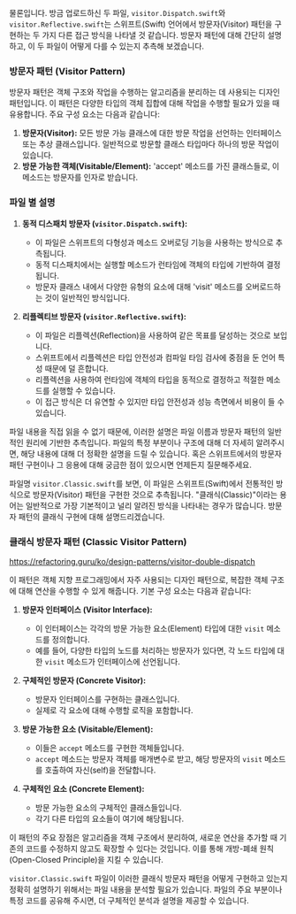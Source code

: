 물론입니다. 방금 업로드하신 두 파일, `visitor.Dispatch.swift`와 `visitor.Reflective.swift`는 스위프트(Swift) 언어에서 방문자(Visitor) 패턴을 구현하는 두 가지 다른 접근 방식을 나타낼 것 같습니다. 방문자 패턴에 대해 간단히 설명하고, 이 두 파일이 어떻게 다를 수 있는지 추측해 보겠습니다.

### 방문자 패턴 (Visitor Pattern)

방문자 패턴은 객체 구조와 작업을 수행하는 알고리즘을 분리하는 데 사용되는 디자인 패턴입니다. 이 패턴은 다양한 타입의 객체 집합에 대해 작업을 수행할 필요가 있을 때 유용합니다. 주요 구성 요소는 다음과 같습니다:

1. **방문자(Visitor):** 모든 방문 가능 클래스에 대한 방문 작업을 선언하는 인터페이스 또는 추상 클래스입니다. 일반적으로 방문할 클래스 타입마다 하나의 방문 작업이 있습니다.
2. **방문 가능한 객체(Visitable/Element):** 'accept' 메소드를 가진 클래스들로, 이 메소드는 방문자를 인자로 받습니다.

### 파일 별 설명

1. **동적 디스패치 방문자 (`visitor.Dispatch.swift`):**
    
    - 이 파일은 스위프트의 다형성과 메소드 오버로딩 기능을 사용하는 방식으로 추측됩니다.
    - 동적 디스패치에서는 실행할 메소드가 런타임에 객체의 타입에 기반하여 결정됩니다.
    - 방문자 클래스 내에서 다양한 유형의 요소에 대해 'visit' 메소드를 오버로드하는 것이 일반적인 방식입니다.
2. **리플렉티브 방문자 (`visitor.Reflective.swift`):**
    
    - 이 파일은 리플렉션(Reflection)을 사용하여 같은 목표를 달성하는 것으로 보입니다.
    - 스위프트에서 리플렉션은 타입 안전성과 컴파일 타임 검사에 중점을 둔 언어 특성 때문에 덜 흔합니다.
    - 리플렉션을 사용하여 런타임에 객체의 타입을 동적으로 결정하고 적절한 메소드를 실행할 수 있습니다.
    - 이 접근 방식은 더 유연할 수 있지만 타입 안전성과 성능 측면에서 비용이 들 수 있습니다.

파일 내용을 직접 읽을 수 없기 때문에, 이러한 설명은 파일 이름과 방문자 패턴의 일반적인 원리에 기반한 추측입니다. 파일의 특정 부분이나 구조에 대해 더 자세히 알려주시면, 해당 내용에 대해 더 정확한 설명을 드릴 수 있습니다. 혹은 스위프트에서의 방문자 패턴 구현이나 그 응용에 대해 궁금한 점이 있으시면 언제든지 질문해주세요.

파일명 `visitor.Classic.swift`를 보면, 이 파일은 스위프트(Swift)에서 전통적인 방식으로 방문자(Visitor) 패턴을 구현한 것으로 추측됩니다. "클래식(Classic)"이라는 용어는 일반적으로 가장 기본적이고 널리 알려진 방식을 나타내는 경우가 많습니다. 방문자 패턴의 클래식 구현에 대해 설명드리겠습니다.

### 클래식 방문자 패턴 (Classic Visitor Pattern)
https://refactoring.guru/ko/design-patterns/visitor-double-dispatch

이 패턴은 객체 지향 프로그래밍에서 자주 사용되는 디자인 패턴으로, 복잡한 객체 구조에 대해 연산을 수행할 수 있게 해줍니다. 기본 구성 요소는 다음과 같습니다:

1. **방문자 인터페이스 (Visitor Interface):**
    
    - 이 인터페이스는 각각의 방문 가능한 요소(Element) 타입에 대한 `visit` 메소드를 정의합니다.
    - 예를 들어, 다양한 타입의 노드를 처리하는 방문자가 있다면, 각 노드 타입에 대한 `visit` 메소드가 인터페이스에 선언됩니다.
2. **구체적인 방문자 (Concrete Visitor):**
    
    - 방문자 인터페이스를 구현하는 클래스입니다.
    - 실제로 각 요소에 대해 수행할 로직을 포함합니다.
3. **방문 가능한 요소 (Visitable/Element):**
    
    - 이들은 `accept` 메소드를 구현한 객체들입니다.
    - `accept` 메소드는 방문자 객체를 매개변수로 받고, 해당 방문자의 `visit` 메소드를 호출하여 자신(self)을 전달합니다.
4. **구체적인 요소 (Concrete Element):**
    
    - 방문 가능한 요소의 구체적인 클래스들입니다.
    - 각기 다른 타입의 요소들이 여기에 해당됩니다.

이 패턴의 주요 장점은 알고리즘을 객체 구조에서 분리하여, 새로운 연산을 추가할 때 기존의 코드를 수정하지 않고도 확장할 수 있다는 것입니다. 이를 통해 개방-폐쇄 원칙(Open-Closed Principle)을 지킬 수 있습니다.

`visitor.Classic.swift` 파일이 이러한 클래식 방문자 패턴을 어떻게 구현하고 있는지 정확히 설명하기 위해서는 파일 내용을 분석할 필요가 있습니다. 파일의 주요 부분이나 특정 코드를 공유해 주시면, 더 구체적인 분석과 설명을 제공할 수 있습니다.